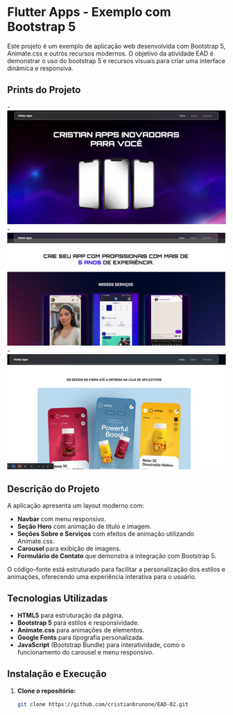 # Flutter Apps - Exemplo com Bootstrap 5

Este projeto é um exemplo de aplicação web desenvolvida com Bootstrap 5, Animate.css e outros recursos modernos. O objetivo da atividade EAD é demonstrar o uso do bootstrap 5 e recursos visuais para criar uma interface dinâmica e responsiva.

## Prints do Projeto

-![Captura de Tela Principal](https://github.com/cristianbrunone/EAD-02/blob/main/assets/index.png)
-![Captura de Tela Principal](https://github.com/cristianbrunone/EAD-02/blob/main/assets/index2.png)
-![Captura de Tela Principal](https://github.com/cristianbrunone/EAD-02/blob/main/assets/index3.png)

## Descrição do Projeto

A aplicação apresenta um layout moderno com:
- **Navbar** com menu responsivo.
- **Seção Hero** com animação de título e imagem.
- **Seções Sobre e Serviços** com efeitos de animação utilizando Animate.css.
- **Carousel** para exibição de imagens.
- **Formulário de Contato** que demonstra a integração com Bootstrap 5.

O código-fonte está estruturado para facilitar a personalização dos estilos e animações, oferecendo uma experiência interativa para o usuário.

## Tecnologias Utilizadas

- **HTML5** para estruturação da página.
- **Bootstrap 5** para estilos e responsividade.
- **Animate.css** para animações de elementos.
- **Google Fonts** para tipografia personalizada.
- **JavaScript** (Bootstrap Bundle) para interatividade, como o funcionamento do carousel e menu responsivo.

## Instalação e Execução

1. **Clone o repositório:**
   ```bash
   git clone https://github.com/cristianbrunone/EAD-02.git
